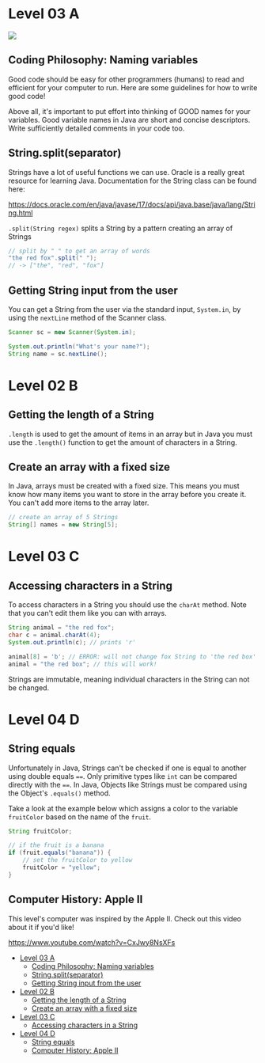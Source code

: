 # Level 03 A

![](https://elasticbeanstalk-us-east-2-651921832906.s3.us-east-2.amazonaws.com/QuintOS/bootScreen2.jpg)

## Coding Philosophy: Naming variables

Good code should be easy for other programmers (humans) to read and efficient for your computer to run. Here are some guidelines for how to write good code!

Above all, it's important to put effort into thinking of GOOD names for your variables. Good variable names in Java are short and concise descriptors. Write sufficiently detailed comments in your code too.

## String.split(separator)

Strings have a lot of useful functions we can use. Oracle is a really great resource for learning Java. Documentation for the String class can be found here:

<https://docs.oracle.com/en/java/javase/17/docs/api/java.base/java/lang/String.html>

`.split(String regex)` splits a String by a pattern creating an array of Strings

```java
// split by " " to get an array of words
"the red fox".split(" ");
// -> ["the", "red", "fox"]
```

## Getting String input from the user

You can get a String from the user via the standard input, `System.in`, by using the `nextLine` method of the Scanner class.

```java
Scanner sc = new Scanner(System.in);

System.out.println("What's your name?");
String name = sc.nextLine();
```

# Level 02 B

## Getting the length of a String

`.length` is used to get the amount of items in an array but in Java you must use the `.length()` function to get the amount of characters in a String.

## Create an array with a fixed size

In Java, arrays must be created with a fixed size. This means you must know how many items you want to store in the array before you create it. You can't add more items to the array later.

```java
// create an array of 5 Strings
String[] names = new String[5];
```

# Level 03 C

## Accessing characters in a String

To access characters in a String you should use the `charAt` method. Note that you can't edit them like you can with arrays.

```java
String animal = "the red fox";
char c = animal.charAt(4);
System.out.println(c); // prints 'r'

animal[8] = 'b'; // ERROR: will not change fox String to 'the red box'
animal = "the red box"; // this will work!
```

Strings are immutable, meaning individual characters in the String can not be changed.

# Level 04 D

## String equals

Unfortunately in Java, Strings can't be checked if one is equal to another using double equals `==`. Only primitive types like `int` can be compared directly with the `==`. In Java, Objects like Strings must be compared using the Object's `.equals()` method.

Take a look at the example below which assigns a color to the variable `fruitColor` based on the name of the `fruit`.

```java
String fruitColor;

// if the fruit is a banana
if (fruit.equals("banana")) {
	// set the fruitColor to yellow
	fruitColor = "yellow";
}
```

## Computer History: Apple II

This level's computer was inspired by the Apple II. Check out this video about it if you'd like!

https://www.youtube.com/watch?v=CxJwy8NsXFs

- [Level 03 A](#level-03-a)
  - [Coding Philosophy: Naming variables](#coding-philosophy-naming-variables)
  - [String.split(separator)](#stringsplitseparator)
  - [Getting String input from the user](#getting-string-input-from-the-user)
- [Level 02 B](#level-02-b)
  - [Getting the length of a String](#getting-the-length-of-a-string)
  - [Create an array with a fixed size](#create-an-array-with-a-fixed-size)
- [Level 03 C](#level-03-c)
  - [Accessing characters in a String](#accessing-characters-in-a-string)
- [Level 04 D](#level-04-d)
  - [String equals](#string-equals)
  - [Computer History: Apple II](#computer-history-apple-ii)
